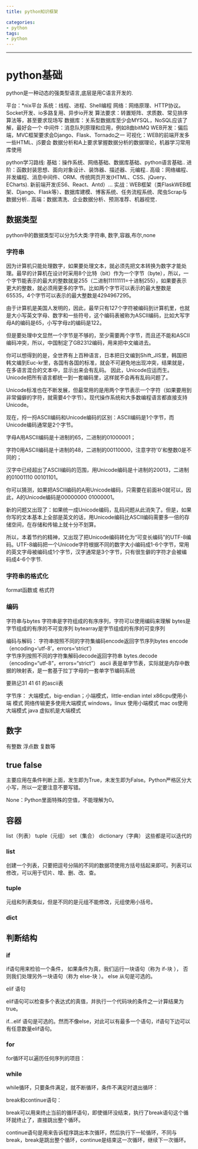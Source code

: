 ```yaml
---
title: python知识框架

categories: 
- python
tags:
- python
---
```

---
# python基础

python是一种动态的强类型语言,底层是用C语言开发的.

平台：*nix平台
系统：线程、进程、Shell编程
网络：网络原理、HTTP协议。Socket开发、io多路复用、异步io开发
算法要求：转置矩阵、求质数、常见排序算法等，甚至要求现场写
数据库：关系型数据库至少会MYSQL，NoSQL应该了解，最好会一个
中间件：消息队列原理和应用，例如8曲bitMQ
WEB开发：偏后端，MVC框架要求会Django、Flask、Tornado之一
可视化：WEB的前端开发多一些HTML、jS要会
数据分析和A上要求掌握数据分析的数据理论，机器学习常用库使用

python学习路线:
基础：操作系统、网络基础、数据库基础、python语言基础..
进阶：函数封装思想、面向对象设计、装饰器、描述器、元编程..
高级：网络编程、并发编程、消息中间件、ORM、传统网页开发(HTML、CSS、jQuery、ECharts).
新前端开发(ES6、React、Antd）...
实战：WEB框架（类FlaskWEB框架、Django、Flask等）、数据库建模、博客系统、任务流程系统、爬虫Scrap与数据分析..
高端：数据清洗、企业数据分析、预测准荐、机器视觉．

## 数据类型

python中的数据类型可以分为5大类:字符串, 数字,容器,布尔,none

### 字符串
因为计算机只能处理数字，如果要处理文本，就必须先把文本转换为数字才能处理。最早的计算机在设计时采用8个比特（bit）作为一个字节（byte），所以，一个字节能表示的最大的整数就是255（二进制11111111=十进制255），如果要表示更大的整数，就必须用更多的字节。比如两个字节可以表示的最大整数是65535，4个字节可以表示的最大整数是4294967295。

由于计算机是美国人发明的，因此，最早只有127个字符被编码到计算机里，也就是大小写英文字母、数字和一些符号，这个编码表被称为ASCII编码，比如大写字母A的编码是65，小写字母z的编码是122。

但是要处理中文显然一个字节是不够的，至少需要两个字节，而且还不能和ASCII编码冲突，所以，中国制定了GB2312编码，用来把中文编进去。

你可以想得到的是，全世界有上百种语言，日本把日文编到Shift_JIS里，韩国把韩文编到Euc-kr里，各国有各国的标准，就会不可避免地出现冲突，结果就是，在多语言混合的文本中，显示出来会有乱码。
因此，Unicode应运而生。Unicode把所有语言都统一到一套编码里，这样就不会再有乱码问题了。

Unicode标准也在不断发展，但最常用的是用两个字节表示一个字符（如果要用到非常偏僻的字符，就需要4个字节）。现代操作系统和大多数编程语言都直接支持Unicode。

现在，捋一捋ASCII编码和Unicode编码的区别：ASCII编码是1个字节，而Unicode编码通常是2个字节。

字母A用ASCII编码是十进制的65，二进制的01000001；

字符0用ASCII编码是十进制的48，二进制的00110000，注意字符'0'和整数0是不同的；

汉字中已经超出了ASCII编码的范围，用Unicode编码是十进制的20013，二进制的01001110 00101101。

你可以猜测，如果把ASCII编码的A用Unicode编码，只需要在前面补0就可以，因此，A的Unicode编码是00000000 01000001。

新的问题又出现了：如果统一成Unicode编码，乱码问题从此消失了。但是，如果你写的文本基本上全部是英文的话，用Unicode编码比ASCII编码需要多一倍的存储空间，在存储和传输上就十分不划算。

所以，本着节约的精神，又出现了把Unicode编码转化为“可变长编码”的UTF-8编码。UTF-8编码把一个Unicode字符根据不同的数字大小编码成1-6个字节，常用的英文字母被编码成1个字节，汉字通常是3个字节，只有很生僻的字符才会被编码成4-6个字节.
### 字符串的格式化
format函数或 格式符

### 编码

字符串与bytes
字符串是字符组成的有序序列，字符可以使用编码来理解
bytes是字节组成的有序的不可变序列
bytearray是字节组成的有序的可变序列

编码与解码：
字符串按照不同的字符集编码encode返回字节序列bytes
encode（encoding=‘utf-8’，errors=‘strict’）  
字节序列按照不同的字符集解码decode返回字符串
bytes.decode（encoding=“utf-8”，errors=“strict”）
ascii 表是单字节表，实际就是内存中数据的映射表，是一套基于拉丁字母的一套单字节编码系统

要熟记31 41 61 的ascii表

字节序：
大端模式，big-endian；小端模式，little-endian
intel x86cpu使用小端 模式
网络传输更多使用大端模式
windows，linux 使用小端模式
mac os使用大端模式
java 虚拟机是大端模式


## 数字

有整数 浮点数 复数等

## true false
主要应用在条件判断上面，发生即为True，未发生即为False。Python严格区分大小写，所以一定要注意不要写错。

None：Python里面特殊的空值，不能理解为0。
## 容器

list（列表） tuple（元组） set（集合） dictionary（字典）
这些都是可以迭代的
### list
创建一个列表，只要把逗号分隔的不同的数据项使用方括号括起来即可。列表可以修改，可以用于切片、增、删、改、查。
### tuple
元组和列表类似，但是不同的是元组不能修改，元组使用小括号。
### dict


## 判断结构

### if
if语句用来检验一个条件， 如果条件为真，我们运行一块语句（称为 if-块 ）， 否则我们处理另外一块语句（称为 else-块 ）。 else 从句是可选的。

elif 语句

elif语句可以检查多个表达式的真值，并执行一个代码块的条件之一计算结果为true。

if...elif 语句是可选的。然而不像else，对此可以有最多一个语句，if语句下边可以有任意数量elif语句。
### for
for循环可以遍历任何序列的项目：
### while
while循环，只要条件满足，就不断循环，条件不满足时退出循环：

break和continue语句：

break可以用来终止当前的循环语句，即使循环没结束，执行了break语句这个循环就终止了，直接跳出整个循环。

continue语句是用来告诉程序跳出本次循环，然后执行下一轮循环，不同与break，break是跳出整个循环，continue是结束这一次循环，继续下一次循环。